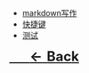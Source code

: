 - [markdown写作](/实用工具/markdown写作/_sidebar.md)
- [快捷键](/实用工具/快捷键/_sidebar.md)
- [测试](/实用工具/测试/_sidebar.md)

<font size=5>

[$\quad \mathbf{\longleftarrow Back}$](README.md)
</font>